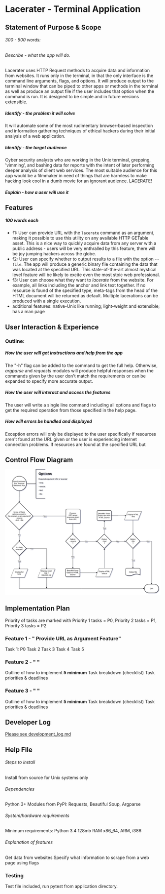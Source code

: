 # Lacerater - Terminal Application
## Statement of Purpose & Scope
###### 300 - 500 words:
###### Describe - what the app will do.
Lacerater uses HTTP Request methods to acquire data and information from websites. It runs only in the terminal, in that the only interface is the command line arguments, flags, and options. It will produce output to the terminal window that can be piped to other apps or methods in the terminal as well as produce an output file if the user includes that option when the command is run. 
It is designed to be simple and in future versions extensible.
##### Identify - the problem it will solve
It will automate some of the most rudimentary browser-based inspection and information gathering techniques of ethical hackers during their initial analysis of a web application.
##### Identify - the target audience
Cyber security analysts who are working in the Unix terminal, grepping, 'vimming', and bashing data for reports with the intent of later performing deeper analysis of client web services. The most suitable audience for this app would be a filmmaker in need of things that are harmless to make hacking look cool in a dumb movie for an ignorant audience. LACERATE!
##### Explain - how a user will use it
## Features
##### 100 words each
- f1: User can provide URL with the `lacerate` command as an argument, making it possible to use this utility on any available HTTP GETable asset. This is a nice way to quickly acquire data from any server with a public address - users will be very enthralled by this feature, there will be joy jumping hackers across the globe.
- f2: User can specify whether to output results to a file with the option `--file`. The app will produce a generic binary file containing the data that was located at the specified URL. This state-of-the-art almost mystical level feature will be likely to excite even the most stoic web professional.
- f3: User can choose what they want to *lacerate* from the website. For example, all links including the anchor and link text together. If no resource is found of the specified type, meta-tags from the head of the HTML document will be returned as default. Multiple lacerations can be produced with a single execution.
- additional features: native-Unix like running; light-weight and extensible; has a man page
## User Interaction & Experience
### Outline:
##### How the user will get instructions and help from the app
The "-h" flag can be added to the command to get the full help. Otherwise, *argparse* and *requests* modules will produce helpful responses when the commands given by the user don't match the requirements or can be expanded to specify more accurate output.
##### How the user will interact and access the features
The user will write a single line command including all options and flags to get the required operation from those specified in the help page.
##### How will errors be handled and displayed
Exception errors will only be displayed to the user specifically if resources aren't found at the URL given or the user is experiencing internet connection problems. If resources are found at the specified URL but 
## Control Flow Diagram
![Figure 0.0 Control Flow Diagram](https://github.com/kayshcache/coder-assessment-1/raw/master/img/lacerater.png)
## Implementation Plan
Priority of tasks are marked with 
Priority 1 tasks = P0, Priority 2 tasks = P1, Priority 3 tasks = P2
### Feature 1 - " Provide URL as Argument Feature"
Task 1: P0
Task 2
Task 3
Task 4
Task 5
### Feature 2 - " "
Outline of how to implement
**5 minimum** Task breakdown (checklist)
Task priorities & deadlines
### Feature 3 - " "
Outline of how to implement
**5 minimum** Task breakdown (checklist)
Task priorities & deadlines
## Developer Log
[Please see development_log.md](https://github.com/kayshcache/coder-assessment-1/raw/master/DEV_LOG.md)
## Help File
###### Steps to install
Install from source for Unix systems only
###### Dependencies
Python 3+
Modules from PyPI: Requests, Beautiful Soup, Argparse
###### System/hardware requirements
Minimum requirements: Python 3.4 128mb RAM x86_64, ARM, i386
###### Explanation of features
Get data from websites
Specify what information to scrape from a web page using flags

### Testing
Test file included, run pytest from application directory.
<!--stackedit_data:
eyJoaXN0b3J5IjpbLTc4NzkzMTM2MSwtMTczMjMzNjExMCwzNT
kzNTk1MzEsLTE3NjE3OTIwMzMsNTg5NTc0NzgxLDIwODIzNTA3
NzYsMTc4MDcxODk3NiwtNDA4NDU1NzEwLDE3NzY5Mzg0MjQsLT
E5MjkxMjc0NDgsLTI4OTUwOTg5NSwtODY5ODg3NTM2LC0xODA5
MDI2NTExLC0yNTMzNDk2NzYsMTEzODY0NTExMSwxNTc2OTcxMj
U3LC0xMTY2MTI0NzUxXX0=
-->